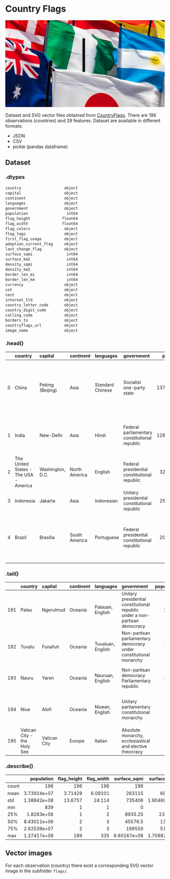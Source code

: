 # Country Flags

![](flags.jpg)

Dataset and SVG vector files obtained from [CountryFlags](https://www.countryflags.com/en/). There are 196 observations (countries) and 29 features. Dataset are available in different formats:

- JSON
- CSV
- pickle (pandas dataframe)

## Dataset

### .dtypes

```
country                   object
capital                   object
continent                 object
languages                 object
government                object
population                 int64
flag_height              float64
flag_width               float64
flag_colors               object
flag_tags                 object
first_flag_usage          object
adoption_current_flag     object
last_change_flag          object
surface_sqmi               int64
surface_km2                int64
density_sqmi               int64
density_km2                int64
border_len_mi              int64
border_len_km              int64
currency                  object
cet                       object
cest                      object
internet_tld              object
country_letter_code       object
country_digit_code        object
calling_code              object
borders_to                object
countryflags_url          object
image_name                object
```


### .head()

|    | country                               | capital          | continent     | languages        | government                                    |   population |   flag_height |   flag_width | flag_colors                          | flag_tags                                    | first_flag_usage   |   adoption_current_flag | last_change_flag   |   surface_sqmi |   surface_km2 |   density_sqmi |   density_km2 |   border_len_mi |   border_len_km | currency                     | cet                                          | cest                   | internet_tld   | country_letter_code   |   country_digit_code |   calling_code | borders_to                                                                                                             | countryflags_url                                               | image_name                        |
|---:|:--------------------------------------|:-----------------|:--------------|:-----------------|:----------------------------------------------|-------------:|--------------:|-------------:|:-------------------------------------|:---------------------------------------------|:-------------------|------------------------:|:-------------------|---------------:|--------------:|---------------:|--------------:|----------------:|----------------:|:-----------------------------|:---------------------------------------------|:-----------------------|:---------------|:----------------------|---------------------:|---------------:|:-----------------------------------------------------------------------------------------------------------------------|:---------------------------------------------------------------|:----------------------------------|
|  0 | China                                 | Peking (Beijing) | Asia          | Standard Chinese | Socialist one-party state                     |   1374170000 |             2 |            3 | ['red', 'yellow']                    | ['plain', 'stars']                           | 1949               |                    1949 | -                  |        3705407 |       9596961 |            371 |           143 |           13762 |           22147 | chinese yuan ¥ or 元 (cny)   | utc+08:00                                    | utc+08:00              | cn             | chn                   |                  156 |            +86 | ['afghanistan', 'bhutan', 'india', 'kazakhstan', 'korea, north', 'kyrgyzstan', 'laos', 'mongolia', 'myanmar', 'nepal'] | https://www.countryflags.com/en/flag-of-china.html             | china-flag.svg                    |
|  1 | India                                 | New-Delhi        | Asia          | Hindi            | Federal parliamentary constitutional republic |   1282650000 |             2 |            3 | ['blue', 'orange', 'white', 'green'] | ['circles', 'emblem', 'horizontal stripes']  | -                  |                    1947 | -                  |        1269219 |       3287263 |           1011 |           390 |           87633 |          141031 | indian rupee ₹ (inr)         | utc+05:30                                    | utc+05:30              | in             | ind                   |                  356 |            +91 | ['bangladesh', 'bhutan', 'china', 'myanmar', 'nepal', 'pakistan', 'sri lanka']                                         | https://www.countryflags.com/en/flag-of-india.html             | india-flag.svg                    |
|  2 | The United States - The USA - America | Washington, D.C. | North America | English          | Federal presidential constitutional republic  |    324220410 |            10 |           19 | ['blue', 'red', 'white']             | ['horizontal stripes', 'rectangle', 'stars'] | 1818               |                    1960 | 1960               |        3678190 |       9526468 |             88 |            34 |            7478 |           12034 | united states dollar $ (usd) | utc−04:00 to utc−12:00, utc+10:00, utc+11:00 | utc−04:00 to utc−10:00 | us             | usa                   |                  840 |             +1 | ['canada', 'mexico']                                                                                                   | https://www.countryflags.com/en/flag-of-united-states-the.html | united-states-of-america-flag.svg |
|  3 | Indonesia                             | Jakarta          | Asia          | Indonesian       | Unitary presidential constitutional republic  |    258705000 |             2 |            3 | ['red', 'white']                     | ['horizontal stripes']                       | 1881               |                    1945 | 1881               |         735358 |       1904569 |            352 |           136 |            1758 |            2830 | indonesian rupiah rp (idr)   | utc+07:00 to utc+09:00                       | utc+07:00 to utc+09:00 | id             | idn                   |                  360 |            +62 | ['east timor', 'malaysia', 'papua new guinea']                                                                         | https://www.countryflags.com/en/flag-of-indonesia.html         | indonesia-flag.svg                |
|  4 | Brazil                                | Brasília         | South America | Portuguese       | Federal presidential constitutional republic  |    205338000 |             7 |           10 | ['blue', 'green', 'yellow', 'white'] | ['circles', 'stars', 'text', 'triangles']    | 1889               |                    1992 | 1992               |        3287956 |       8515767 |             62 |            24 |            9129 |           14691 | brazilian real r$ (brl)      | utc−02:00 to −05:00                          | utc−02:00 to −05:00    | br             | bra                   |                  076 |            +55 | ['bolivia', 'argentina', 'colombia', 'guyana', 'paraguay', 'peru', 'suriname', 'uruguay', 'venezuela']                 | https://www.countryflags.com/en/flag-of-brazil.html            | brazil-flag.svg                   |

### .tail()

|     | country                     | capital      | continent   | languages         | government                                                                  |   population |   flag_height |   flag_width | flag_colors                        | flag_tags                                          | first_flag_usage   |   adoption_current_flag | last_change_flag   |   surface_sqmi |   surface_km2 |   density_sqmi |   density_km2 |   border_len_mi |   border_len_km | currency                                     | cet       | cest      | internet_tld   | country_letter_code   |   country_digit_code |   calling_code | borders_to   | countryflags_url                                          | image_name            |
|----:|:----------------------------|:-------------|:------------|:------------------|:----------------------------------------------------------------------------|-------------:|--------------:|-------------:|:-----------------------------------|:---------------------------------------------------|:-------------------|------------------------:|:-------------------|---------------:|--------------:|---------------:|--------------:|----------------:|----------------:|:---------------------------------------------|:----------|:----------|:---------------|:----------------------|---------------------:|---------------:|:-------------|:----------------------------------------------------------|:----------------------|
| 191 | Palau                       | Ngerulmud    | Oceania     | Palauan, English  | Unitary presidential constitutional republic under a non-partisan democracy |        21300 |             5 |            8 | ['blue', 'yellow']                 | ['circles', 'plain']                               | 1981               |                    1981 | 1981               |            177 |           459 |            120 |            46 |               0 |               0 | united states dollar $ (usd)                 | utc+09:00 | utc+09:00 | pw             | plw                   |                  585 |           +680 | []           | https://www.countryflags.com/en/flag-of-palau.html        | palau-flag.svg        |
| 192 | Tuvalu                      | Funafuti     | Oceania     | Tuvaluan, English | Non-partisan parliamentary democracy under constitutional monarchy          |        10640 |             1 |            2 | ['blue', 'red', 'yellow', 'white'] | ['rectangle', 'stars', 'union jack']               | 1978               |                    1997 | 1997               |             10 |            26 |           1060 |           409 |               0 |               0 | australian dollar $ (aud), tuvaluan dollar $ | utc+12:00 | utc+12:00 | tv             | tuv                   |                  798 |           +688 | []           | https://www.countryflags.com/en/flag-of-tuvalu.html       | tuvalu-flag.svg       |
| 193 | Nauru                       | Yaren        | Oceania     | Nauruan, English  | Non-partisan democracy Parliamentary republic                               |        10084 |             1 |            2 | ['blue', 'yellow', 'white']        | ['horizontal stripes', 'stars']                    | 1968               |                    1968 | 1968               |              8 |            21 |           1244 |           480 |               0 |               0 | australian dollar $ (aud), nauruan dollar $  | utc+12:00 | utc+12:00 | nr             | nru                   |                  520 |           +674 | []           | https://www.countryflags.com/en/flag-of-nauru.html        | nauru-flag.svg        |
| 194 | Niue                        | Alofi        | Oceania     | Niuean, English   | Unitary parliamentary constitutional monarchy                               |         1470 |             1 |            2 | ['yellow']                         | ['circles', 'rectangle', 'stars', 'union jack']    | -                  |                    1975 | -                  |            100 |           260 |             15 |             6 |               0 |               0 | new zealand dollar $ (nzd), niue dollar $    | utc-11:00 | utc-11:00 | nu             | niu                   |                  570 |           +683 | []           | https://www.countryflags.com/en/flag-of-niue.html         | niue-flag.svg         |
| 195 | Vatican City - the Holy See | Vatican City | Europe      | Italian           | Absolute monarchy, ecclesiastical and elective theocracy                    |          839 |             1 |            1 | ['yellow', 'white']                | ['crowns', 'emblem', 'square', 'vertical stripes'] | -                  |                    1929 | -                  |              0 |             0 |           4939 |          1907 |               2 |               3 | euro € (eur)                                 | utc+01:00 | utc+02:00 | va             | vat                   |                  336 |          +3906 | ['italy']    | https://www.countryflags.com/en/flag-of-vatican-city.html | vatican-city-flag.svg |

### .describe()

|       |    population |   flag_height |   flag_width |     surface_sqmi |      surface_km2 |   density_sqmi |   density_km2 |   border_len_mi |   border_len_km |
|:------|--------------:|--------------:|-------------:|-----------------:|-----------------:|---------------:|--------------:|----------------:|----------------:|
| count | 196           |     196       |    196       |    196           |    196           |        196     |       196     |          196    |          196    |
| mean  |   3.73924e+07 |       3.71429 |      6.09101 | 263115           | 681466           |        755.148 |       291.571 |         1999.96 |         3218.6  |
| std   |   1.38842e+08 |      13.6757  |     24.114   | 735406           |      1.90469e+06 |       3760.41  |      1451.9   |         6458.6  |        10394.1  |
| min   | 839           |       1       |      1       |      0           |      0           |          5     |         2     |            0    |            0    |
| 25%   |   1.8283e+06  |       1       |      2       |   8935.25        |  23141.5         |         87.25  |        33.75  |          204.25 |          328.75 |
| 50%   |   8.43011e+06 |       2       |      3       |  45576.5         | 118042           |        210.5   |        81     |         1013    |         1630.5  |
| 75%   |   2.62539e+07 |       2       |      3       | 199550           | 516832           |        505.5   |       195     |         2340.5  |         3767.25 |
| max   |   1.37417e+09 |     189       |    335       |      6.60167e+06 |      1.70982e+07 |      48466     |     18713     |        87633    |       141031    |

## Vector images

For each observation (country) there exist a corresponding SVG vector image in the subfolder `flags/`.
